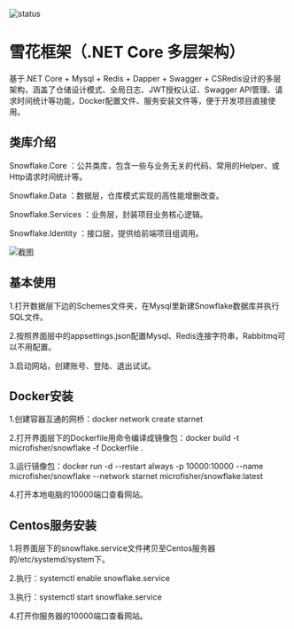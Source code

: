 
![status](
https://travis-ci.com/microfisher/NETCore-Multilayer-Framework.svg?branch=master)

# 雪花框架（.NET Core 多层架构）
基于.NET Core + Mysql + Redis + Dapper + Swagger + CSRedis设计的多层架构，涵盖了仓储设计模式、全局日志、JWT授权认证、Swagger API管理、请求时间统计等功能，Docker配置文件、服务安装文件等，便于开发项目直接使用。



## 类库介绍

Snowflake.Core ：公共类库，包含一些与业务无关的代码、常用的Helper、或Http请求时间统计等。

Snowflake.Data ：数据层，仓库模式实现的高性能增删改查。

Snowflake.Services ：业务层，封装项目业务核心逻辑。

Snowflake.Identity ：接口层，提供给前端项目组调用。

![截图](
https://raw.githubusercontent.com/microfisher/NETCore-Multilayer-Framework/master/snapshot.png)

## 基本使用

1.打开数据层下边的Schemes文件夹，在Mysql里新建Snowflake数据库并执行SQL文件。

2.按照界面层中的appsettings.json配置Mysql、Redis连接字符串，Rabbitmq可以不用配置。

3.启动网站，创建账号、登陆、退出试试。

## Docker安装

1.创建容器互通的网桥：docker network create starnet

2.打开界面层下的Dockerfile用命令编译成镜像包：docker build -t microfisher/snowflake -f Dockerfile .

3.运行镜像包：docker run -d --restart always -p 10000:10000 --name microfisher/snowflake --network starnet  microfisher/snowflake:latest

4.打开本地电脑的10000端口查看网站。

## Centos服务安装

1.将界面层下的snowflake.service文件拷贝至Centos服务器的/etc/systemd/system下。

2.执行：systemctl enable snowflake.service

3.执行：systemctl start snowflake.service

4.打开你服务器的10000端口查看网站。

